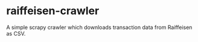 # raiffeisen-crawler
A simple scrapy crawler which downloads transaction data from Raiffeisen as CSV.
